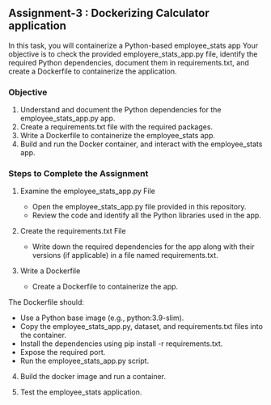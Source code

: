 ## Assignment-3 : Dockerizing Calculator application

In this task, you will containerize a Python-based employee_stats app Your objective is to check the provided employere_stats_app.py file, identify the required Python dependencies, document them in requirements.txt, and create a Dockerfile to containerize the application.

### Objective

1. Understand and document the Python dependencies for the employee_stats_app.py app.
2. Create a requirements.txt file with the required packages.
3. Write a Dockerfile to containerize the employee_stats app.
4. Build and run the Docker container, and interact with the employee_stats app.

### Steps to Complete the Assignment

1. Examine the employee_stats_app.py File
    - Open the employee_stats_app.py file provided in this repository.
    - Review the code and identify all the Python libraries used in the app.

2. Create the requirements.txt File
    - Write down the required dependencies for the app along with their versions (if applicable) in a file named requirements.txt.

3. Write a Dockerfile
    - Create a Dockerfile to containerize the app.

The Dockerfile should:
   - Use a Python base image (e.g., python:3.9-slim).
   - Copy the employee_stats_app.py, dataset, and requirements.txt files into the container.
   - Install the dependencies using pip install -r requirements.txt.
   - Expose the required port.
   - Run the employee_stats_app.py script.

4. Build the docker image and run a container.

5. Test the employee_stats application.



